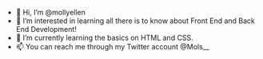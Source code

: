 - 👋 Hi, I’m @mollyellen
- 👀 I’m interested in learning all there is to know about Front End and Back End Development!
- 🌱 I’m currently learning the basics on HTML and CSS.
- 📫 You can reach me through my Twitter account @Mols__

<!---
mollyellen/mollyellen is a ✨ special ✨ repository because its `README.md` (this file) appears on your GitHub profile.
You can click the Preview link to take a look at your changes.
--->
